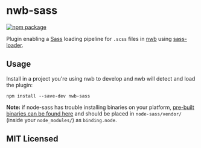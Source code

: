 # nwb-sass

[![npm package][npm-badge]][npm]

Plugin enabling a [Sass](http://sass-lang.com/) loading pipeline for `.scss` files in [nwb](https://github.com/insin/nwb) using [sass-loader](https://github.com/jtangelder/sass-loader).

## Usage

Install in a project you're using nwb to develop and nwb will detect and load the plugin:

```
npm install --save-dev nwb-sass
```

**Note:** if node-sass has trouble installing binaries on your platform, [pre-built binaries can be found here](https://github.com/sass/node-sass-binaries) and should be placed in `node-sass/vendor/` (inside your `node_modules/`) as `binding.node`.

## MIT Licensed

[npm-badge]: https://img.shields.io/npm/v/nwb-sass.svg?style=flat-square
[npm]: https://www.npmjs.org/package/nwb-sass
